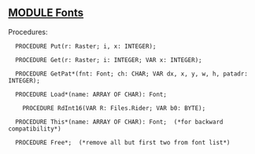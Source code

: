 
## [MODULE Fonts](https://github.com/io-core/Edit/blob/main/Fonts.Mod)

Procedures:

```
  PROCEDURE Put(r: Raster; i, x: INTEGER);
```
```
  PROCEDURE Get(r: Raster; i: INTEGER; VAR x: INTEGER);
```
```
  PROCEDURE GetPat*(fnt: Font; ch: CHAR; VAR dx, x, y, w, h, patadr: INTEGER);
```
```
  PROCEDURE Load*(name: ARRAY OF CHAR): Font;
```
```
    PROCEDURE RdInt16(VAR R: Files.Rider; VAR b0: BYTE);
```
```
  PROCEDURE This*(name: ARRAY OF CHAR): Font;  (*for backward compatibility*)
```
```
  PROCEDURE Free*;  (*remove all but first two from font list*)
```
